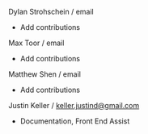 Dylan Strohschein / email
* Add contributions


Max Toor / email
* Add contributions

Matthew Shen / email 
* Add contributions


Justin Keller / keller.justind@gmail.com
* Documentation, Front End Assist
